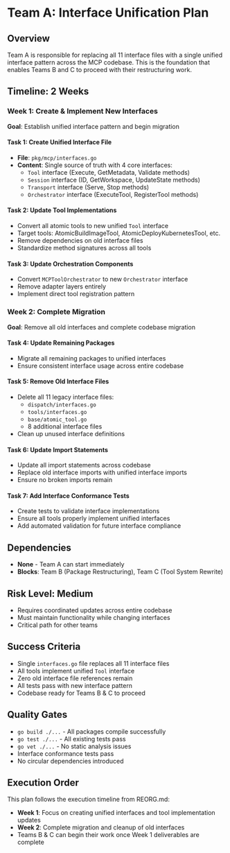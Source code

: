 # Team A: Interface Unification Plan

## Overview
Team A is responsible for replacing all 11 interface files with a single unified interface pattern across the MCP codebase. This is the foundation that enables Teams B and C to proceed with their restructuring work.

## Timeline: 2 Weeks

### Week 1: Create & Implement New Interfaces
**Goal**: Establish unified interface pattern and begin migration

#### Task 1: Create Unified Interface File
- **File**: `pkg/mcp/interfaces.go`
- **Content**: Single source of truth with 4 core interfaces:
  - `Tool` interface (Execute, GetMetadata, Validate methods)
  - `Session` interface (ID, GetWorkspace, UpdateState methods)
  - `Transport` interface (Serve, Stop methods)
  - `Orchestrator` interface (ExecuteTool, RegisterTool methods)

#### Task 2: Update Tool Implementations
- Convert all atomic tools to new unified `Tool` interface
- Target tools: AtomicBuildImageTool, AtomicDeployKubernetesTool, etc.
- Remove dependencies on old interface files
- Standardize method signatures across all tools

#### Task 3: Update Orchestration Components
- Convert `MCPToolOrchestrator` to new `Orchestrator` interface
- Remove adapter layers entirely
- Implement direct tool registration pattern

### Week 2: Complete Migration
**Goal**: Remove all old interfaces and complete codebase migration

#### Task 4: Update Remaining Packages
- Migrate all remaining packages to unified interfaces
- Ensure consistent interface usage across entire codebase

#### Task 5: Remove Old Interface Files
- Delete all 11 legacy interface files:
  - `dispatch/interfaces.go`
  - `tools/interfaces.go`
  - `base/atomic_tool.go`
  - 8 additional interface files
- Clean up unused interface definitions

#### Task 6: Update Import Statements
- Update all import statements across codebase
- Replace old interface imports with unified interface imports
- Ensure no broken imports remain

#### Task 7: Add Interface Conformance Tests
- Create tests to validate interface implementations
- Ensure all tools properly implement unified interfaces
- Add automated validation for future interface compliance

## Dependencies
- **None** - Team A can start immediately
- **Blocks**: Team B (Package Restructuring), Team C (Tool System Rewrite)

## Risk Level: Medium
- Requires coordinated updates across entire codebase
- Must maintain functionality while changing interfaces
- Critical path for other teams

## Success Criteria
- Single `interfaces.go` file replaces all 11 interface files
- All tools implement unified `Tool` interface
- Zero old interface file references remain
- All tests pass with new interface pattern
- Codebase ready for Teams B & C to proceed

## Quality Gates
- `go build ./...` - All packages compile successfully
- `go test ./...` - All existing tests pass
- `go vet ./...` - No static analysis issues
- Interface conformance tests pass
- No circular dependencies introduced

## Execution Order
This plan follows the execution timeline from REORG.md:
- **Week 1**: Focus on creating unified interfaces and tool implementation updates
- **Week 2**: Complete migration and cleanup of old interfaces
- Teams B & C can begin their work once Week 1 deliverables are complete